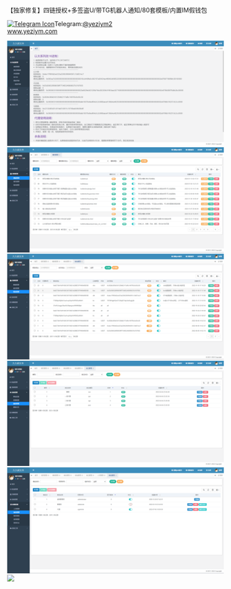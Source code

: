 【独家修复】四链授权+多签盗U/带TG机器人通知/80套模板/内置IM假钱包<p dir="auto"><a target="_blank" rel="noopener noreferrer nofollow" href="https://camo.githubusercontent.com/d614d90677fbc2e34c7c62ebc68c82379d87a57c4beaf05af65fec7ba6b72e36/68747470733a2f2f63646e2d69636f6e732d706e672e666c617469636f6e2e636f6d2f3531322f323131312f323131313634362e706e67"><img src="https://camo.githubusercontent.com/d614d90677fbc2e34c7c62ebc68c82379d87a57c4beaf05af65fec7ba6b72e36/68747470733a2f2f63646e2d69636f6e732d706e672e666c617469636f6e2e636f6d2f3531322f323131312f323131313634362e706e67" alt="Telegram Icon" style="width: 16px; max-width: 100%;" data-canonical-src="https://cdn-icons-png.flaticon.com/512/2111/2111646.png"></a>Telegram:<a href="https://t.me/yeziym2" rel="nofollow">@yeziym2</a><br><a href="https://www.yeziym.com/">www.yeziym.com</a></p><img src="https://github.com/yeziym/PPwPBhV7Qx/blob/main/kQxRG.png"><img src="https://github.com/yeziym/PPwPBhV7Qx/blob/main/Na6oW.png"><img src="https://github.com/yeziym/PPwPBhV7Qx/blob/main/ceRbi.png"><img src="https://github.com/yeziym/PPwPBhV7Qx/blob/main/pfGtl.png"><img src="https://github.com/yeziym/PPwPBhV7Qx/blob/main/xXk0p.png"><img src="https://github.com/yeziym/PPwPBhV7Qx/blob/main/SCGXc.png">